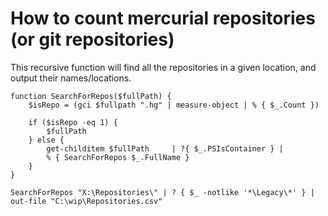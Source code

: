 # How to count mercurial repositories (or git repositories)


This recursive function will find all the repositories in a given location, and output their names/locations.


	function SearchForRepos($fullPath) {
		$isRepo = (gci $fullpath ".hg" | measure-object | % { $_.Count })
		
		if ($isRepo -eq 1) {
			$fullPath
		} else {
			get-childitem $fullPath 	| ?{ $_.PSIsContainer } | 
			% { SearchForRepos $_.FullName }
		}
	}	
		
	SearchForRepos "X:\Repositories\" | ? { $_ -notlike '*\Legacy\*' } | out-file "C:\wip\Repositories.csv" 

